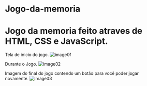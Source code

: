 # Jogo-da-memoria
<h1>Jogo da memoria feito atraves de HTML, CSS e JavaScript.</h1>

Tela de inicio do jogo.
![image01](https://user-images.githubusercontent.com/106400520/171482817-1a228056-baf4-4da2-8eb3-3f924251dba1.png)

Durante o Jogo.
![image02](https://user-images.githubusercontent.com/106400520/171483116-2c2601d0-2a1a-4587-8cc8-d5e4d4ad66a6.png)

Imagem do final do jogo contendo um botão para você poder jogar novamente.
![image03](https://user-images.githubusercontent.com/106400520/171483271-eaa4e3fa-774c-42ab-abec-cf44419c6699.png)


